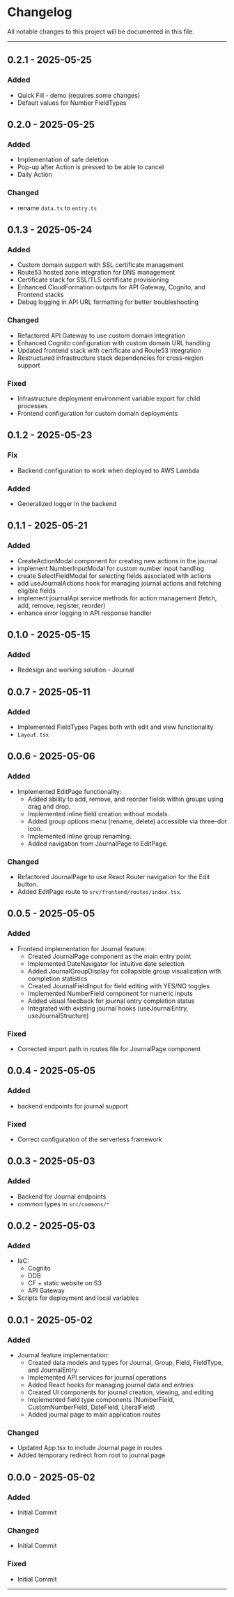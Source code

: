 # Changelog

All notable changes to this project will be documented in this file.

---

## 0.2.1 - 2025-05-25

### Added

- Quick Fill - demo (requires some changes)
- Default values for Number FieldTypes

## 0.2.0 - 2025-05-25

### Added

- Implementation of safe deletion
- Pop-up after Action is pressed to be able to cancel
- Daily Action

### Changed

- rename `data.ts` to `entry.ts`

## 0.1.3 - 2025-05-24

### Added

- Custom domain support with SSL certificate management
- Route53 hosted zone integration for DNS management
- Certificate stack for SSL/TLS certificate provisioning
- Enhanced CloudFormation outputs for API Gateway, Cognito, and Frontend stacks
- Debug logging in API URL formatting for better troubleshooting

### Changed

- Refactored API Gateway to use custom domain integration
- Enhanced Cognito configuration with custom domain URL handling
- Updated frontend stack with certificate and Route53 integration
- Restructured infrastructure stack dependencies for cross-region support

### Fixed

- Infrastructure deployment environment variable export for child processes
- Frontend configuration for custom domain deployments

## 0.1.2 - 2025-05-23

### Fix

- Backend configuration to work when deployed to AWS Lambda

### Added

- Generalized logger in the backend

## 0.1.1 - 2025-05-21

### Added

- CreateActionModal component for creating new actions in the journal
- implement NumberInputModal for custom number input handling
- create SelectFieldModal for selecting fields associated with actions
- add useJournalActions hook for managing journal actions and fetching eligible fields
- implement journalApi service methods for action management (fetch, add, remove, register, reorder)
- enhance error logging in API response handler

## 0.1.0 - 2025-05-15

### Added

- Redesign and working solution - Journal

## 0.0.7 - 2025-05-11

### Added

- Implemented FieldTypes Pages both with edit and view functionality
- `Layout.tsx`

## 0.0.6 - 2025-05-06

### Added

- Implemented EditPage functionality:
  - Added ability to add, remove, and reorder fields within groups using drag and drop.
  - Implemented inline field creation without modals.
  - Added group options menu (rename, delete) accessible via three-dot icon.
  - Implemented inline group renaming.
  - Added navigation from JournalPage to EditPage.

### Changed

- Refactored JournalPage to use React Router navigation for the Edit button.
- Added EditPage route to `src/frontend/routes/index.tsx`.

## 0.0.5 - 2025-05-05

### Added

- Frontend implementation for Journal feature:
  - Created JournalPage component as the main entry point
  - Implemented DateNavigator for intuitive date selection
  - Added JournalGroupDisplay for collapsible group visualization with completion statistics
  - Created JournalFieldInput for field editing with YES/NO toggles
  - Implemented NumberField component for numeric inputs
  - Added visual feedback for journal entry completion status
  - Integrated with existing journal hooks (useJournalEntry, useJournalStructure)

### Fixed

- Corrected import path in routes file for JournalPage component

## 0.0.4 - 2025-05-05

### Added

- backend endpoints for journal support

### Fixed

- Correct configuration of the serverless framework

## 0.0.3 - 2025-05-03

### Added

- Backend for Journal endpoints
- common types in `src/commons/*`

## 0.0.2 - 2025-05-03

### Added

- IaC:
  - Cognito
  - DDB
  - CF + static website on S3
  - API Gateway
- Scripts for deployment and local variables

## 0.0.1 - 2025-05-02

### Added

- Journal feature implementation:
  - Created data models and types for Journal, Group, Field, FieldType, and JournalEntry
  - Implemented API services for journal operations
  - Added React hooks for managing journal data and entries
  - Created UI components for journal creation, viewing, and editing
  - Implemented field type components (NumberField, CustomNumberField, DateField, LiteralField)
  - Added journal page to main application routes

### Changed

- Updated App.tsx to include Journal page in routes
- Added temporary redirect from root to journal page

## 0.0.0 - 2025-05-02

### Added

- Initial Commit

### Changed

- Initial Commit

### Fixed

- Initial Commit
  
---
